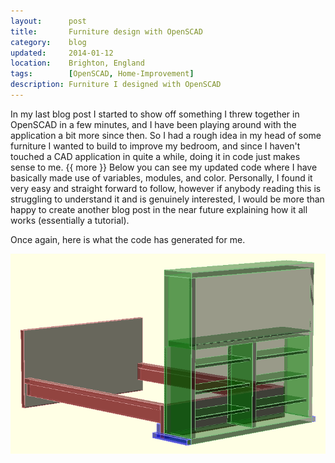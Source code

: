 ```yaml
---
layout:      post
title:       Furniture design with OpenSCAD
category:    blog
updated:     2014-01-12
location:    Brighton, England
tags:        [OpenSCAD, Home-Improvement]
description: Furniture I designed with OpenSCAD
---
```

In my last blog post I started to show off something I threw together in OpenSCAD in a few minutes, and I have been playing around with the application a bit more since then. So I had a rough idea in my head of some furniture I wanted to build to improve my bedroom, and since I haven't touched a CAD application in quite a while, doing it in code just makes sense to me.
{{ more }}
Below you can see my updated code where I have basically made use of variables, modules, and color. Personally, I found it very easy and straight forward to follow, however if anybody reading this is struggling to understand it and is genuinely interested, I would be more than happy to create another blog post in the near future explaining how it all works (essentially a tutorial).

<script src="https://gist.github.com/Cyberlane/a4e04b2dfec64a4ef989.js"></script>

Once again, here is what the code has generated for me.

![001]

[001]: /Content/blog_images/tv_cabinet.png
